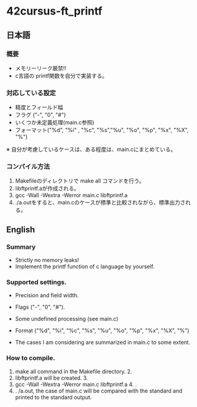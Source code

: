 # 42cursus-ft_printf

## 日本語
### 概要
*  メモリーリーク厳禁!!
* c言語の printf関数を自分で実装する。

### 対応している設定
* 精度とフィールド幅
* フラグ ("-", "0", "#")
* いくつか未定義処理(main.c参照)
* フォーマット("%d", "%i" , "%c", "%s","%u", "%o", "%p", "%x", "%X", "%") 

※ 自分が考慮しているケースは、ある程度は、main.cにまとめている。

### コンパイル方法
1. Makefileのディレクトリで make all コマンドを行う。
2. libftprintf.aが作成される。
3. gcc -Wall -Wextra -Werror main.c libftprintf.a
4. ./a.outをすると、main.cのケースが標準と比較されながら、標準出力される。

## English
### Summary
* Strictly no memory leaks!
* Implement the printf function of c language by yourself.

### Supported settings.
* Precision and field width.
* Flags ("-", "0", "#").
* Some undefined processing (see main.c)
* Format ("%d", "%i", "%c", "%s", "%u", "%o", "%p", "%x", "%X", "%") 

* The cases I am considering are summarized in main.c to some extent.

### How to compile.
1. make all command in the Makefile directory. 2.
2. libftprintf.a will be created. 3.
3. gcc -Wall -Wextra -Werror main.c libftprintf.a 4. .
4. . /a.out, the case of main.c will be compared with the standard and printed to the standard output.
